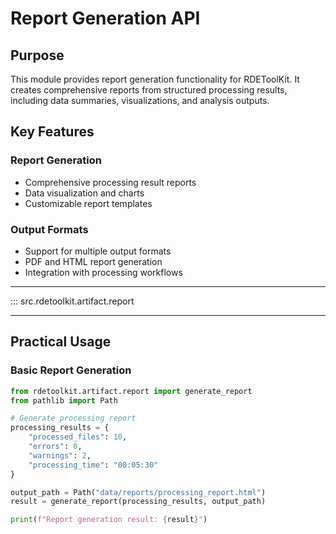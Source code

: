 # Report Generation API

## Purpose

This module provides report generation functionality for RDEToolKit. It creates comprehensive reports from structured processing results, including data summaries, visualizations, and analysis outputs.

## Key Features

### Report Generation
- Comprehensive processing result reports
- Data visualization and charts
- Customizable report templates

### Output Formats
- Support for multiple output formats
- PDF and HTML report generation
- Integration with processing workflows

---

::: src.rdetoolkit.artifact.report

---

## Practical Usage

### Basic Report Generation

```python title="report_generation.py"
from rdetoolkit.artifact.report import generate_report
from pathlib import Path

# Generate processing report
processing_results = {
    "processed_files": 10,
    "errors": 0,
    "warnings": 2,
    "processing_time": "00:05:30"
}

output_path = Path("data/reports/processing_report.html")
result = generate_report(processing_results, output_path)

print(f"Report generation result: {result}")
```
